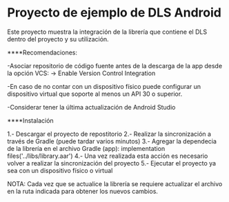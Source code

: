 # Proyecto de ejemplo de DLS Android

Este proyecto muestra la integración de la librería que contiene el DLS dentro del proyecto y su utilización.

****Recomendaciones:

-Asociar repositorio de código fuente antes de la descarga de la app desde la opción VCS: -> Enable Version Control Integration

-En caso de no contar con un dispositivo físico puede configurar un dispositivo virtual que soporte al menos un API 30 o superior.

-Considerar tener la última actualización de Android Studio

****Instalación

1.- Descargar el proyecto de repostitorio
2.- Realizar la sincronización a través de Gradle (puede tardar varios minutos)
3.- Agregar la dependecia de la librería en el archivo Gradle (app):
              implementation files('../libs/library.aar')
4.- Una vez realizada esta acción es necesario volver a realizar la sincronización del proyecto
5.- Ejecutar el proyecto ya sea con un dispositivo físico o virtual

NOTA: Cada vez que se actualice la librería se requiere actualizar el archivo en la ruta indicada para obtener los nuevos cambios.
